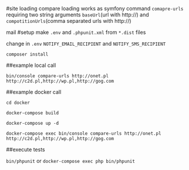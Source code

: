 #site loading compare
loading works as symfony command `comapre-urls` requiring two string arguments `baseUrl`(url with http://) and `compotitionUrls`(comma separated urls with http://)

mail
#setup
make `.env` and `.phpunit.xml` from `*.dist` files

change in `.env` `NOTIFY_EMAIL_RECIPIENT` and `NOTIFY_SMS_RECIPIENT`

`composer install`


##example local call

`bin/console compare-urls http://onet.pl http://c2d.pl,http://wp.pl,http://gog.com`

##example docker call

`cd docker`

`docker-compose build`

`docker-compose up -d`

`docker-compose exec bin/console compare-urls http://onet.pl http://c2d.pl,http://wp.pl,http://gog.com`


##execute tests

`bin/phpunit` or ``docker-compose exec php bin/phpunit``
